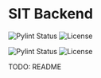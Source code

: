 # SIT Backend

![Pylint Status](https://img.shields.io/github/actions/workflow/status/svhoy/sit_backend/django.yml)
![License](https://img.shields.io/github/license/svhoy/sit_backend)


![Pylint Status](https://img.shields.io/github/actions/workflow/status/svhoy/sit_backend/django.yml)
![License](https://img.shields.io/github/license/svhoy/sit_backend)


TODO: 
    README
